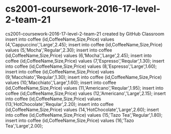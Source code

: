 # cs2001-coursework-2016-17-level-2-team-21
cs2001-coursework-2016-17-level-2-team-21 created by GitHub Classroom
insert into coffee (id,CoffeeName,Size,Price)
values (4,'Cappuccino','Large',2.45);
insert into coffee (id,CoffeeName,Size,Price)
values (5,'Mocha','Regular',2.30);
insert into coffee (id,CoffeeName,Size,Price)
values (6,'Mocha','Large',2.45);
insert into coffee (id,CoffeeName,Size,Price)
values (7,'Espresso','Reqular',1.30);
insert into coffee (id,CoffeeName,Size,Price)
values (8,'Espresso','Large',1.60);
insert into coffee (id,CoffeeName,Size,Price)
values (9,'Macchiato','Reqular',1.30);
insert into coffee (id,CoffeeName,Size,Price)
values (10,'Macchiato','Large',1.60);
insert into coffee (id,CoffeeName,Size,Price)
values (11,'Americano','Reqular',1.95);
insert into coffee (id,CoffeeName,Size,Price)
values (12,'Americano','Large',2.15);
insert into coffee (id,CoffeeName,Size,Price)
values (13,'HotChocolate','Reqular',2.20);
insert into coffee (id,CoffeeName,Size,Price)
values (14,'HotChocolate','Large',2.60);
insert into coffee (id,CoffeeName,Size,Price)
values (15,'Tazo Tea','Regular',1.80);
insert into coffee (id,CoffeeName,Size,Price)
values (16,'Tazo Tea','Large',2.00);
